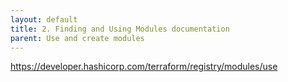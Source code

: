 ```yaml
---
layout: default
title: 2. Finding and Using Modules documentation
parent: Use and create modules
---
```


https://developer.hashicorp.com/terraform/registry/modules/use